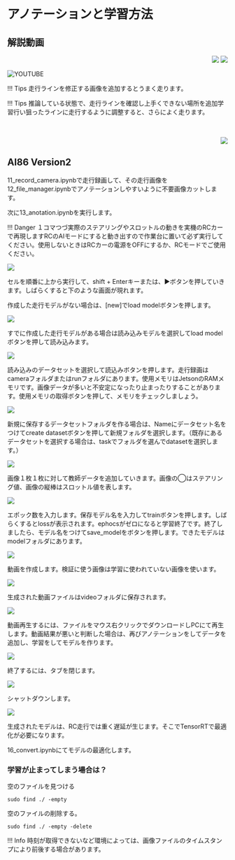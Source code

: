 # アノテーションと学習方法

## 解説動画

<div style="text-align:right;">
<img src="./../img/signatureboardAI86V2.png">
<img src="./../img/signatureboardAI86V1.png">
</div>

![YOUTUBE](gz_bV-wJAO0)

!!! Tips
    走行ラインを修正する画像を追加するとうまく走ります。

!!! Tips
    推論している状態で、走行ラインを確認し上手くできない場所を追加学習行い狙ったラインに走行するように調整すると、さらによく走ります。

<br>
<br>
<div style="text-align:right;">
<img src="./../img/signatureboardAI86V2.png">
</div>

## AI86 Version2

11_record_camera.ipynbで走行録画して、その走行画像を12_file_manager.ipynbでアノテーションしやすいように不要画像カットします。

次に13_anotation.ipynbを実行します。

!!! Danger
    １コマつづ実際のステアリングやスロットルの動きを実機のRCカーで再現しますRCのAIモードにすると動き出すので作業台に置いて必ず実行してください。使用しないときはRCカーの電源をOFFにするか、RCモードでご使用ください。


![](./img/anotation/ano0.png)

セルを順番に上から実行して、shift + Enterキーまたは、▶️ボタンを押していきます。しばらくすると下のような画面が現れます。

作成した走行モデルがない場合は、[new]でload modelボタンを押します。

![](./img/anotation/ano1.png)

すでに作成した走行モデルがある場合は読み込みモデルを選択してload modelボタンを押して読み込みます。

![](./img/anotation/ano2.png)

読み込みのデータセットを選択して読込みボタンを押します。走行録画はcameraフォルダまたはrunフォルダにあります。使用メモリはJetsonのRAMメモリです。画像データが多いと不安定になったり止まったりすることがあります。使用メモリの取得ボタンを押して、メモリをチェックしましょう。

![](./img/anotation/ano3.png)

新規に保存するデータセットフォルダを作る場合は、Nameにデータセット名をつけてcreate datasetボタンを押して新規フォルダを選択します。（既存にあるデータセットを選択する場合は、taskでフォルダを選んでdatasetを選択します。）

![](./img/anotation/ano4.png)

画像１枚１枚に対して教師データを追加していきます。画像の◯はステアリング値、画像の縦棒はスロットル値を表します。

![](./img/anotation/ano12.png)

エポック数を入力します。保存モデル名を入力してtrainボタンを押します。しばらくするとlossが表示されます。ephocsがゼロになると学習終了です。終了しましたら、モデル名をつけてsave_modelをボタンを押します。できたモデルはmodelフォルダにあります。

![](./img/anotation/ano6.png)

動画を作成します。検証に使う画像は学習に使われていない画像を使います。

![](./img/anotation/ano7.png)

生成された動画ファイルはvideoフォルダに保存されます。

![](./img/anotation/ano8.png)

動画再生するには、ファイルをマウス右クリックでダウンロードしPCにて再生します。動画結果が悪いと判断した場合は、再びアノテーションをしてデータを追加し、学習をしてモデルを作ります。

![](./img/anotation/ano9.png)

終了するには、タブを閉じます。

![](./img/anotation/ano11.png)

シャットダウンします。

![](./img/anotation/ano10.png)

生成されたモデルは、RC走行では重く遅延が生じます。そこでTensorRTで最適化が必要になります。

16_convert.ipynbにてモデルの最適化します。


### 学習が止まってしまう場合は？

空のファイルを見つける

```
sudo find ./ -empty
```

空のファイルの削除する。

```
sudo find ./ -empty -delete
```

!!! Info
    時刻が取得できないなど環境によっては、画像ファイルのタイムスタンプにより前後する場合があります。